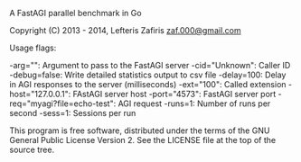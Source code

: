 A FastAGI parallel benchmark in Go

Copyright (C) 2013 - 2014, Lefteris Zafiris <zaf.000@gmail.com>

Usage flags:

  -arg="": Argument to pass to the FastAGI server
  -cid="Unknown": Caller ID
  -debug=false: Write detailed statistics output to csv file
  -delay=100: Delay in AGI responses to the server (milliseconds)
  -ext="100": Called extension
  -host="127.0.0.1": FAstAGI server host
  -port="4573": FastAGI server port
  -req="myagi?file=echo-test": AGI request
  -runs=1: Number of runs per second
  -sess=1: Sessions per run

This program is free software, distributed under the terms of
the GNU General Public License Version 2. See the LICENSE file
at the top of the source tree.

